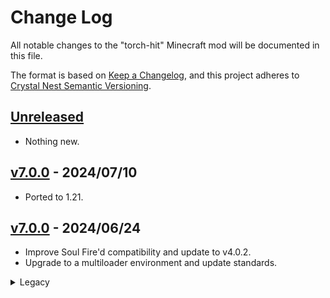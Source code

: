 # Change Log

All notable changes to the "torch-hit" Minecraft mod will be documented in this file.

The format is based on [Keep a Changelog](https://keepachangelog.com/en/1.0.0/),
and this project adheres to [Crystal Nest Semantic Versioning](https://crystalnest.it/#/versioning).

## [Unreleased]

- Nothing new.

## [v7.0.0] - 2024/07/10

- Ported to 1.21.

## [v7.0.0] - 2024/06/24

- Improve Soul Fire'd compatibility and update to v4.0.2.
- Upgrade to a multiloader environment and update standards.

<details>
  <summary>Legacy</summary>

### [1.20.4-6.0.2.0] - 2024/01/13
- Ported to 1.20.4

### [1.20.2-6.0.2.0] - 2023/11/02
- Implemented [#20](https://github.com/crystal-nest/torch-hit/issues/20).
- Fixed [#21](https://github.com/crystal-nest/torch-hit/issues/21).

### [1.20.1-6.0.2.0] - 2023/11/02
- Implemented [#20](https://github.com/crystal-nest/torch-hit/issues/20).
- Fixed [#21](https://github.com/crystal-nest/torch-hit/issues/21).

### [1.19.4-6.0.2.0] - 2023/11/02
- Implemented [#20](https://github.com/crystal-nest/torch-hit/issues/20).
- Fixed [#21](https://github.com/crystal-nest/torch-hit/issues/21).

### [1.19.2-6.0.2.0] - 2023/11/02
- Implemented [#20](https://github.com/crystal-nest/torch-hit/issues/20).
- Fixed [#21](https://github.com/crystal-nest/torch-hit/issues/21).

### [1.18.2-6.0.2.0] - 2023/11/02
- Implemented [#20](https://github.com/crystal-nest/torch-hit/issues/20).
- Fixed [#21](https://github.com/crystal-nest/torch-hit/issues/21).
- Added [Fabric Polyfill](https://modrinth.com/mod/fabric-polyfill) dependency.

### [1.16.5-6.0.2.0] - 2023/11/02
- Implemented [#20](https://github.com/crystal-nest/torch-hit/issues/20).
- Fixed [#21](https://github.com/crystal-nest/torch-hit/issues/21).
- Added [Fabric Polyfill](https://modrinth.com/mod/fabric-polyfill) dependency.

### [1.20.2-6.0.1.2] - 2023/10/09
- Ported to 1.20.2

### [1.20.1-6.0.1.2] - 2023/07/05
- Ported to 1.20.1
- Changed in-game mod picture.

### [1.19.4-6.0.1.2] - 2023/03/19
- Ported to 1.19.4
- Changed in-game mod picture.

### [1.19.3-6.0.1.2] - 2023/03/19
- Changed in-game mod picture.

### [1.19.2-6.0.1.2-final] - 2023/03/19
- Changed in-game mod picture.

### [1.18.2-6.0.1.2] - 2023/03/19
- Changed in-game mod picture.

### [1.16.5-6.0.1.2] - 2023/03/19
- Changed in-game mod picture.

### [1.19.3-6.0.1.1] - 2023/03/05
- Fix [#12](https://github.com/crystal-nest/torch-hit/issues/12).
- Fix [#13](https://github.com/crystal-nest/torch-hit/issues/13).

### [1.19.2-6.0.1.1] - 2023/03/05
- Fix [#12](https://github.com/crystal-nest/torch-hit/issues/12).
- Fix [#13](https://github.com/crystal-nest/torch-hit/issues/13).

### [1.18.2-6.0.1.1] - 2023/03/05
- Fix [#12](https://github.com/crystal-nest/torch-hit/issues/12).
- Fix [#13](https://github.com/crystal-nest/torch-hit/issues/13).

### [1.16.5-6.0.1.1] - 2023/03/05
- Fix [#12](https://github.com/crystal-nest/torch-hit/issues/12).
- Fix [#13](https://github.com/crystal-nest/torch-hit/issues/13).

### [1.19.2-6.0.1.0] - 2023/01/11
- Added compatibility for Soul Fire'd 3.0.0.0.

### [1.19.2-6.0.1.0] - 2023/01/11
- Added compatibility for Soul Fire'd 3.0.0.0.

### [1.18.2-6.0.1.0] - 2023/01/11
- Added compatibility for Soul Fire'd 3.0.0.0.

### [1.16.5-6.0.1.0] - 2023/01/11
- Added compatibility for Soul Fire'd 3.0.0.0.

### [1.19.2-6.0.0.0] - 2023/01/01
- Ported to 1.19.3.

### [1.19.2-6.0.0.0] - 2023/01/01
- Added new configuration option `vanilla torches enabled`.
- Changed the configuration option name from `torch list` to `extra torch items`.
- Changed the configuration option name from `soul torch list` to `extra soul torch items`.

### [1.18.2-6.0.0.0] - 2023/01/01
- Added new configuration option `vanilla torches enabled`.
- Changed the configuration option name from `torch list` to `extra torch items`.
- Changed the configuration option name from `soul torch list` to `extra soul torch items`.

### [1.16.5-6.0.0.0] - 2023/01/01
- Added new configuration option `vanilla torches enabled`.
- Changed the configuration option name from `torch list` to `extra torch items`.
- Changed the configuration option name from `soul torch list` to `extra soul torch items`.

### [1.19.2-5.0.0.1] - 2022/12/03
- Fixed compatibility with Forge Config API Port.

### [1.18.2-5.0.0.1] - 2022/12/03
- Fixed compatibility with Forge Config API Port.

### [1.16.5-5.0.0.1] - 2022/12/03
- Fixed compatibility with Forge Config API Port.

### [1.19.2-5.0.0.0] - 2022/09/14
- Added new configuration options and changed previous configuration entries names.

### [1.19.1-5.0.0.0] - 2022/09/14
- Added new configuration options and changed previous configuration entries names.
- I know previous version was supposed to be FINAL, but what can I do? I can't bring myself to abandon a version if there's still someone using it.
  Might as well drop the "-final" tho.

### [1.19-5.0.0.0] - 2022/09/14
- Added new configuration options and changed previous configuration entries names.
- I know previous version was supposed to be FINAL, but what can I do? I can't bring myself to abandon a version if there's still someone using it.
  Might as well drop the "-final" tho.

### [1.18.2-5.0.0.0] - 2022/09/14
- Added new configuration options and changed previous configuration entries names.

### [1.16.5-5.0.0.0] - 2022/09/14
- Added new configuration options and changed previous configuration entries names.
- I know previous version was supposed to be FINAL, but what can I do? I can't bring myself to abandon a version if there's still someone using it.
  Might as well drop the "-final" tho.

### [1.19.2-4.0.0.0] - 2022/09/03
- Added support for Soul Fire'd and modded torches.
- Added support for candles.

### [1.19.1-4.0.0.0-final] - 2022/09/03
- Added support for Soul Fire'd and modded torches.
- Added support for candles.

### [1.19-4.0.0.0-final] - 2022/09/03
- Added support for Soul Fire'd and modded torches.
- Added support for candles.

### [1.18.2-4.0.0.0] - 2022/09/03
- Added support for Soul Fire'd and modded torches.
- Added support for candles.

### [1.16.5-4.0.0.0-final] - 2022/09/03
- Backported mod to 1.16.5
- Added support for Soul Fire'd and modded torches.

### [1.19.1-3.0.0.0] - 2022/07/29
- Updated project and repository structure.
- Updated to Minecraft 1.19.1.

### [1.19-3.0.0.0] - 2022/07/29
- Updated project and repository structure.
- Updated version to comply with Forge Semantic Versioning.

### [1.18.2-3.0.0.0] - 2022/07/29
- Updated project and repository structure.
- Updated version to comply with Forge Semantic Versioning.

### [1.19-2.0.0.0] - 2022/06/08
- Updated to Minecraft 1.19.

### [1.18.2-2.0.0.0] - 2022/06/08
- Updated version to comply with Forge Semantic Versioning.

### [1.18.2-1.0.0.1] - 2022/06/04
- Changed standard naming: moved "forge" and "fabric" notation to the end of the version to avoid crashes with Forge.

### [1.18.2-1.0.0.0] - 2022/06/03
- Added direct (main hand) torch hits.
- Added indirect (off hand) torch hits.
- Added configuration options.
</details>

[Unreleased]: https://github.com/crystal-nest/torch-hit
[README]: https://github.com/crystal-nest/torch-hit#readme

[v7.0.0]: https://github.com/crystal-nest/torch-hit/releases?q=7.0.0

[1.20.4-6.0.2.0]: https://github.com/crystal-nest/torch-hit/releases/tag/v1.20.4-6.0.2.0
[1.20.2-6.0.2.0]: https://github.com/crystal-nest/torch-hit/releases/tag/v1.20.2-6.0.2.0
[1.20.2-6.0.1.2]: https://github.com/crystal-nest/torch-hit/releases/tag/v1.20.2-6.0.1.2
[1.20.1-6.0.2.0]: https://github.com/crystal-nest/torch-hit/releases/tag/v1.20.1-6.0.2.0
[1.20.1-6.0.1.2]: https://github.com/crystal-nest/torch-hit/releases/tag/v1.20.1-6.0.1.2
[1.19.4-6.0.2.0]: https://github.com/crystal-nest/torch-hit/releases/tag/v1.19.4-6.0.2.0
[1.19.4-6.0.1.2]: https://github.com/crystal-nest/torch-hit/releases/tag/v1.19.4-6.0.1.2
[1.19.3-6.0.1.2]: https://github.com/crystal-nest/torch-hit/releases/tag/v1.19.3-6.0.1.2
[1.19.3-6.0.1.1]: https://github.com/crystal-nest/torch-hit/releases/tag/v1.19.3-6.0.1.1
[1.19.3-6.0.1.0]: https://github.com/crystal-nest/torch-hit/releases/tag/v1.19.3-6.0.1.0
[1.19.3-6.0.0.0]: https://github.com/crystal-nest/torch-hit/releases/tag/v1.19.3-6.0.0.0
[1.19.2-6.0.2.0]: https://github.com/crystal-nest/torch-hit/releases/tag/v1.19.2-6.0.2.0
[1.19.2-6.0.1.2-final]: https://github.com/crystal-nest/torch-hit/releases/tag/v1.19.2-6.0.1.2-final
[1.19.2-6.0.1.1]: https://github.com/crystal-nest/torch-hit/releases/tag/v1.19.2-6.0.1.1
[1.19.2-6.0.1.0]: https://github.com/crystal-nest/torch-hit/releases/tag/v1.19.2-6.0.1.0
[1.19.2-6.0.0.0]: https://github.com/crystal-nest/torch-hit/releases/tag/v1.19.2-6.0.0.0
[1.19.2-5.0.0.1]: https://github.com/crystal-nest/torch-hit/releases/tag/v1.19.2-5.0.0.1
[1.19.2-5.0.0.0]: https://github.com/crystal-nest/torch-hit/releases/tag/v1.19.2-5.0.0.0
[1.19.2-4.0.0.0]: https://github.com/crystal-nest/torch-hit/releases/tag/v1.19.2-4.0.0.0
[1.19.1-5.0.0.0]: https://github.com/crystal-nest/torch-hit/releases/tag/v1.19.1-5.0.0.0
[1.19.1-4.0.0.0-final]: https://github.com/crystal-nest/torch-hit/releases/tag/v1.19.1-4.0.0.0-final
[1.19.1-3.0.0.0]: https://github.com/crystal-nest/torch-hit/releases/tag/v1.19.1-3.0.0.0
[1.19-5.0.0.0]: https://github.com/crystal-nest/torch-hit/releases/tag/v1.19-5.0.0.0
[1.19-4.0.0.0-final]: https://github.com/crystal-nest/torch-hit/releases/tag/v1.19-4.0.0.0-final
[1.19-3.0.0.0]: https://github.com/crystal-nest/torch-hit/releases/tag/v1.19-3.0.0.0
[1.19-2.0.0.0]: https://github.com/crystal-nest/torch-hit/releases/tag/v1.19-2.0.0.0
[1.18.2-6.0.2.0]: https://github.com/crystal-nest/torch-hit/releases/tag/v1.18.2-6.0.2.0
[1.18.2-6.0.1.2]: https://github.com/crystal-nest/torch-hit/releases/tag/v1.18.2-6.0.1.2
[1.18.2-6.0.1.1]: https://github.com/crystal-nest/torch-hit/releases/tag/v1.18.2-6.0.1.1
[1.18.2-6.0.1.0]: https://github.com/crystal-nest/torch-hit/releases/tag/v1.18.2-6.0.1.0
[1.18.2-6.0.0.0]: https://github.com/crystal-nest/torch-hit/releases/tag/v1.18.2-6.0.0.0
[1.18.2-5.0.0.1]: https://github.com/crystal-nest/torch-hit/releases/tag/v1.18.2-5.0.0.1
[1.18.2-5.0.0.0]: https://github.com/crystal-nest/torch-hit/releases/tag/v1.18.2-5.0.0.0
[1.18.2-4.0.0.0]: https://github.com/crystal-nest/torch-hit/releases/tag/v1.18.2-4.0.0.0
[1.18.2-3.0.0.0]: https://github.com/crystal-nest/torch-hit/releases/tag/v1.18.2-3.0.0.0
[1.18.2-2.0.0.0]: https://github.com/crystal-nest/torch-hit/releases/tag/v1.18.2-2.0.0.0
[1.18.2-1.0.0.1]: https://github.com/crystal-nest/torch-hit/releases/tag/v1.18.2-1.0.0.1
[1.18.2-1.0.0.0]: https://github.com/crystal-nest/torch-hit/releases/tag/v1.18.2-1.0.0.0
[1.16.5-6.0.2.0]: https://github.com/crystal-nest/torch-hit/releases/tag/v1.16.5-6.0.2.0
[1.16.5-6.0.1.2]: https://github.com/crystal-nest/torch-hit/releases/tag/v1.16.5-6.0.1.2
[1.16.5-6.0.1.1]: https://github.com/crystal-nest/torch-hit/releases/tag/v1.16.5-6.0.1.1
[1.16.5-6.0.1.0]: https://github.com/crystal-nest/torch-hit/releases/tag/v1.16.5-6.0.1.0
[1.16.5-6.0.0.0]: https://github.com/crystal-nest/torch-hit/releases/tag/v1.16.5-6.0.0.0
[1.16.5-5.0.0.1]: https://github.com/crystal-nest/torch-hit/releases/tag/v1.16.5-5.0.0.1
[1.16.5-5.0.0.0]: https://github.com/crystal-nest/torch-hit/releases/tag/v1.16.5-5.0.0.0
[1.16.5-4.0.0.0-final]: https://github.com/crystal-nest/torch-hit/releases/tag/v1.16.5-4.0.0.0-final
